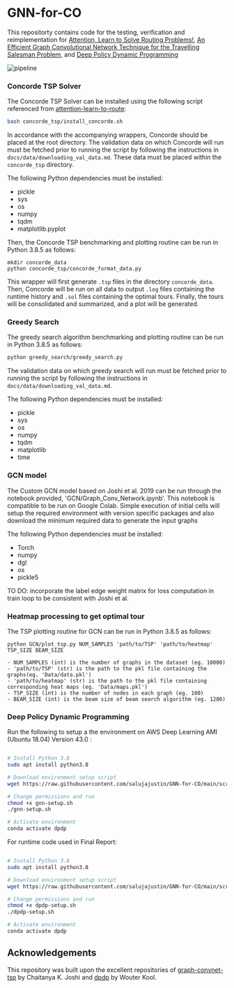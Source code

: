 # GNN-for-CO

This repositorty contains code for the testing, verification and reimplementation for [Attention, Learn to Solve Routing Problems!](https://arxiv.org/abs/1803.08475), [An Efficient Graph Convolutional Network Technique for the Travelling Salesman Problem](https://arxiv.org/abs/1906.01227), and [Deep Policy Dynamic Programming](https://arxiv.org/abs/2102.11756)

![pipeline](res/tsp.png)

### Concorde TSP Solver

The Concorde TSP Solver can be installed using the following script referenced from [attention-learn-to-route](https://github.com/wouterkool/attention-learn-to-route/blob/master/problems/tsp/install_concorde.sh):

```bash
bash concorde_tsp/install_concorde.sh
```
In accordance with the accompanying wrappers, Concorde should be placed at the root directory. The validation data on which Concorde will run must be fetched prior to running the script by following the instructions in ```docs/data/downloading_val_data.md```. These data must be placed within the ```concorde_tsp``` directory.

The following Python dependencies must be installed:
- pickle
- sys
- os
- numpy
- tqdm 
- matplotlib.pyplot

Then, the Concorde TSP benchmarking and plotting routine can be run in Python 3.8.5 as follows:
```
mkdir concorde_data
python concorde_tsp/concorde_format_data.py
```
This wrapper will first generate ```.tsp``` files in the directory ```concorde_data```. Then, Concorde will be run on all data to output ```.log``` files containing the runtime history and ```.sol``` files containing the optimal tours. Finally, the tours will be consolidated and summarized, and a plot will be generated.

### Greedy Search

The greedy search algorithm benchmarking and plotting routine can be run in Python 3.8.5 as follows:
```bash
python greedy_search/greedy_search.py
```

The validation data on which greedy search will run must be fetched prior to running the script by following the instructions in ```docs/data/downloading_val_data.md```.

The following Python dependencies must be installed:
- pickle
- sys
- os
- numpy
- tqdm
- matplotlib
- time

### GCN model
The Custom GCN model based on Joshi et al. 2019 can be run through the notebook provided, 'GCN/Graph_Conv_Network.ipynb'. This notebook is compatible to be run on Google Colab. Simple execution of initial cells will setup the required environment with version specific packages and also download the minimum required data to generate the input graphs

The following Python dependencies must be installed:
- Torch
- numpy 
- dgl
- os
- pickle5

TO DO: incorporate the label edge weight matrix for loss computation in train loop to be consistent with Joshi et al.



### Heatmap processing to get optimal tour
The TSP plotting routine for GCN can be run in Python 3.8.5 as follows:
```
python GCN/plot_tsp.py NUM_SAMPLES 'path/to/TSP' 'path/to/heatmap' TSP_SIZE BEAM_SIZE 

- NUM_SAMPLES (int) is the number of graphs in the dataset (eg. 10000)
- 'path/to/TSP' (str) is the path to the pkl file containing the graphs(eg. 'Data/data.pkl')
- 'path/to/heatmap' (str) is the path to the pkl file containing corresponding heat maps (eg. 'Data/maps.pkl')
- TSP_SIZE (int) is the number of nodes in each graph (eg. 100)
- BEAM_SIZE (int) is the beam size of beam search algorithm (eg. 1280)
```

### Deep Policy Dynamic Programming

Run the following to setup a the environment on AWS Deep Learning AMI (Ubuntu 18.04) Version 43.0 : 

```bash

# Install Python 3.8
sudo apt install python3.8

# Download environment setup script
wget https://raw.githubusercontent.com/salujajustin/GNN-for-CO/main/scripts/gnn-setup.sh

# Change permissions and run
chmod +x gnn-setup.sh
./gnn-setup.sh

# Activate environment
conda activate dpdp
```
For runtime code used in Final Report:
```bash

# Install Python 3.8
sudo apt install python3.8

# Download environment setup script
wget https://raw.githubusercontent.com/salujajustin/GNN-for-CO/main/scripts/dpdp-setup.sh

# Change permissions and run
chmod +x dpdp-setup.sh
./dpdp-setup.sh

# Activate environment
conda activate dpdp
```

## Acknowledgements
This repository was built upon the excellent repositories of [graph-convnet-tsp](https://github.com/chaitjo/graph-convnet-tsp) by Chaitanya K. Joshi and [dpdp](https://github.com/wouterkool/dpdp) by Wouter Kool.
